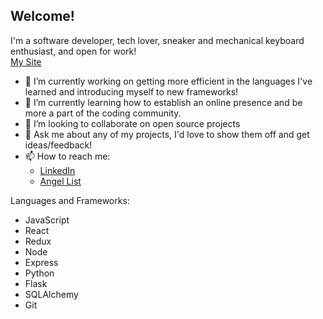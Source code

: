 ## Welcome!

I'm a software developer, tech lover, sneaker and mechanical keyboard enthusiast, and open for work!
</br>
[My Site](https://williamjang.dev/)

* 🔭 I’m currently working on getting more efficient in the languages I've learned and introducing myself to new frameworks!
* 🌱 I’m currently learning how to establish an online presence and be more a part of the coding community.
* 👯 I’m looking to collaborate on open source projects
* 💬 Ask me about any of my projects, I'd love to show them off and get ideas/feedback!
* 📫 How to reach me: 
  * [LinkedIn](https://www.linkedin.com/in/william-h-jang/)
  * [Angel List](https://angel.co/u/william-jang-1)

Languages and Frameworks:
* JavaScript
* React
* Redux
* Node
* Express
* Python
* Flask
* SQLAlchemy
* Git
